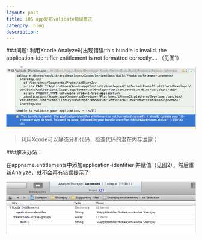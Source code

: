 ```yaml
---
layout: post
title: iOS app发布validate错误修正
category: blog
description: 
---
```

###问题:
利用Xcode Analyze时出现错误:this bundle is invalid. the application-identifier entitlement is not formatted correctly.... （见图1）

![chart 1](/images/blog/13554960286552.png)
>利用Xcode可以静态分析代码，检查代码的潜在内存泄露； 

###解决办法：

在appname.entitlements中添加application-identifier 并赋值（见图2），然后重新Analyze，就不会再有错误提示了

![chart 2](/images/blog/13554962363888.png)

[Angelia]:    http://angeliaw.github.com  "Angelia"



